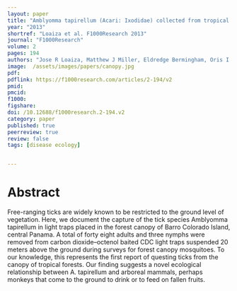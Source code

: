 ```yaml
---
layout: paper
title: "Amblyomma tapirellum (Acari: Ixodidae) collected from tropical forest canopy"
year: "2013"
shortref: "Loaiza et al. F1000Research 2013"
journal: "F1000Research"
volume: 2
pages: 194
authors: "Jose R Loaiza, Matthew J Miller, Eldredge Bermingham, Oris I Sanjur, Patrick A Jansen, Jose R Rovira, Eric Alvarez, Eric Rodriguez, Philip Davis, Larissa C Dutari, James Pecor, Desmond Foley, Meghan Radtke, Montira J Pongsiri"
image:  /assets/images/papers/canopy.jpg
pdf:
pdflink: https://f1000research.com/articles/2-194/v2
pmid:
pmcid:
f1000:
figshare:
doi: /10.12688/f1000research.2-194.v2
category: paper
published: true
peerreview: true
review: false
tags: [disease ecology]


---
```


# Abstract
Free-ranging ticks are widely known to be restricted to the ground level of vegetation. Here, we document the capture of the tick species Amblyomma tapirellum in light traps placed in the forest canopy of Barro Colorado Island, central Panama. A total of forty eight adults and three nymphs were removed from carbon dioxide–octenol baited CDC light traps suspended 20 meters above the ground during surveys for forest canopy mosquitoes. To our knowledge, this represents the first report of questing ticks from the canopy of tropical forests. Our finding suggests a novel ecological relationship between A. tapirellum and arboreal mammals, perhaps monkeys that come to the ground to drink or to feed on fallen fruits.
